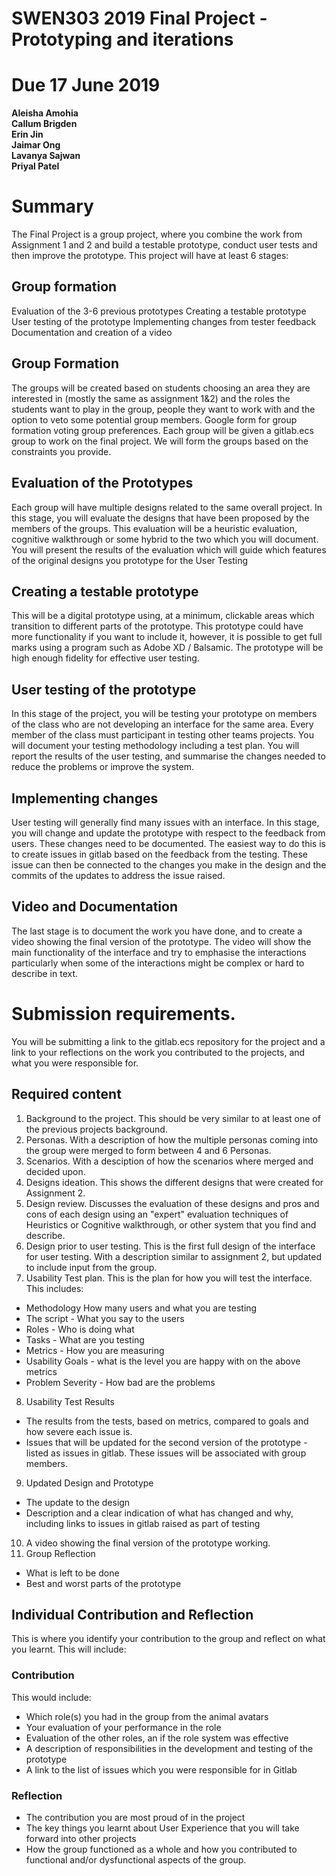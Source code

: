 # SWEN303 2019 Final Project - Prototyping and iterations
# Due 17 June 2019

**Aleisha Amohia<br>
Callum Brigden<br>
Erin Jin<br>
Jaimar Ong<br>
Lavanya Sajwan<br>
Priyal Patel**

# Summary
The Final Project is a group project, where you combine the work from Assignment 1 and 2 and build a testable prototype, conduct user tests and then improve the prototype.
This project will have at least 6 stages:

## Group formation
Evaluation of the 3-6 previous prototypes
Creating a testable prototype
User testing of the prototype
Implementing changes from tester feedback
Documentation and creation of a video

## Group Formation
The groups will be created based on students choosing an area they are interested in (mostly the same as assignment 1&2) and the roles the students want to play in the group, people they want to work with and the option to veto some potential group members.  Google form for group formation voting group preferences. Each group will be given a gitlab.ecs group to work on the final project.  We will form the groups based on the constraints you provide.

## Evaluation of the Prototypes
Each group will have multiple designs related to the same overall project.  In this stage, you will evaluate the designs that have been proposed by the members of the groups. This evaluation will be a heuristic evaluation, cognitive walkthrough or some hybrid to the two which you will document. You will present the results of the evaluation which will guide which features of the original designs you prototype for the User Testing

## Creating a testable prototype
This will be a digital prototype using, at a minimum, clickable areas which transition to different parts of the prototype.  This prototype could have more functionality if you want to include it, however, it is possible to get full marks using a program such as Adobe XD / Balsamic. The prototype will be high enough fidelity for effective user testing.

## User testing of the prototype
In this stage of the project, you will be testing your prototype on members of the class who are not developing an interface for the same area.  Every member of the class must participant in testing other teams projects. You will document your testing methodology including a test plan. You will report the results of the user testing, and summarise the changes needed to reduce the problems or improve the system.

## Implementing changes
User testing will generally find many issues with an interface.  In this stage, you will change and update the prototype with respect to the feedback from users.  These changes need to be documented.  The easiest way to do this is to create issues in gitlab based on the feedback from the testing.  These issue can then be connected to the changes you make in the design and the commits of the updates to address the issue raised.

## Video and Documentation
The last stage is to document the work you have done, and to create a video showing the final version of the prototype. The video will show the main functionality of the interface and try to emphasise the interactions particularly when some of the interactions might be complex or hard to describe in text.

# Submission requirements.
You will be submitting a link to the gitlab.ecs repository for the project and a link to your reflections on the work you contributed to the projects, and what you were responsible for.

## Required content

1. Background to the project. This should be very similar to at least one of the previous projects background.
2. Personas. With a description of how the multiple personas coming into the group were merged to form between 4 and 6 Personas.
3. Scenarios. With a desciption of how the scenarios where merged and decided upon.
4. Designs ideation. This shows the different designs that were created for Assignment 2.
5. Design review. Discusses the evaluation of these designs and pros and cons of each design using an "expert" evaluation techniques of Heuristics or Cognitive walkthrough, or other system that you find and describe.
6. Design prior to user testing.  This is the first full design of the interface for user testing.  With a description similar to assignment 2, but updated to include input from the group.
7. Usability Test plan. This is the plan for how you will test the interface.  This includes:
- Methodology  How many users and what you are testing
- The script - What you say to the users
- Roles - Who is doing what
- Tasks - What are you testing
- Metrics - How you are measuring
- Usability Goals - what is the level you are happy with on the above metrics
- Problem Severity - How bad are the problems
8. Usability Test Results
- The results from the tests, based on metrics, compared to goals and how severe each issue is.
- Issues that will be updated for the second version of the prototype - listed as issues in gitlab. These issues will be associated with group members.
9. Updated Design and Prototype
- The update to the design
- Description and a clear indication of what has changed and why, including links to issues in gitlab raised as part of testing
10. A video showing the final version of the prototype working.
11. Group Reflection
- What is left to be done
- Best and worst parts of the prototype

## Individual Contribution and Reflection
This is where you identify your contribution to the group and reflect on what you learnt. This will include:

### Contribution
This would include:
- Which role(s) you had in the group from the animal avatars
- Your evaluation of your performance in the role
- Evaluation of the other roles, an if the role system was effective
- A description of responsibilities in the development and testing of the prototype
- A link to the list of issues which you were responsible for in Gitlab


### Reflection
- The contribution you are most proud of in the project
- The key things you learnt about User Experience that you will take forward into other projects
- How the group functioned as a whole and how you contributed to functional and/or dysfunctional aspects of the group.
